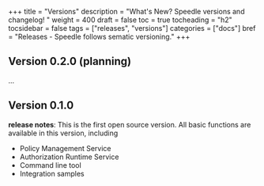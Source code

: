 +++
title = "Versions"
description = "What's New? Speedle versions and changelog! "
weight = 400
draft = false
toc = true
tocheading = "h2"
tocsidebar = false
tags = ["releases", "versions"]
categories = ["docs"]
bref = "Releases - Speedle follows sematic versioning."
+++

## Version 0.2.0 (planning)

...

## Version 0.1.0

**release notes**: This is the first open source version. All basic functions are available in this version, including

- Policy Management Service
- Authorization Runtime Service
- Command line tool
- Integration samples
